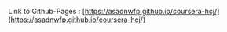 Link to Github-Pages : [https://asadnwfp.github.io/coursera-hcj/](https://asadnwfp.github.io/coursera-hcj/)
